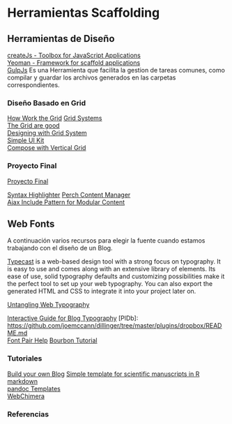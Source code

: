# Herramientas Scaffolding

## Herramientas de Diseño
[createJs - Toolbox for JavaScript Applications](http://www.createjs.com/)  
[Yeoman - Framework for scaffold applications](http://yeoman.io/codelab/write-unit-tests.html#toc)   
[GulpJs] Es una Herramienta que facilita la gestion de tareas comunes, como compilar y guardar los archivos generados en las carpetas correspondientes.  

### Diseño Basado en Grid

[How Work the Grid](https://medium.com/user-experience-design-1/the-anatomy-of-a-grid-c955d5355fae#.dz98ofq9e)
[Grid Systems](http://webdesign.tutsplus.com/articles/all-about-grid-systems--webdesign-14471)  
[The Grid are good](http://de.slideshare.net/huer1278ft/grids-are-good-right)  
[Designing with Grid System](https://www.smashingmagazine.com/2007/04/designing-with-grid-based-approach/)  
[Simple UI Kit](http://www.invisionapp.com/chat?utm_medium=paid_display&utm_source=smashing&utm_campaign=chat-ui-kit)  
[Compose with Vertical Grid](https://24ways.org/2006/compose-to-a-vertical-rhythm)

### Proyecto Final



[Proyecto Final](https://airtable.com/features)  

[Syntax Highlighter](http://prismjs.com/)
[Perch Content Manager](https://grabaperch.com/?utm_source=24w01&utm_medium=banner&utm_campaign=jan11)  
[Ajax Include Pattern for Modular Content](https://www.filamentgroup.com/lab/ajax-includes-modular-content.html)  

## Web Fonts
A continuación varios recursos para elegir la fuente cuando estamos trabajando con el diseño de un Blog.

[Typecast] is a web-based design tool with a strong focus on typography. It is easy to use and comes along with an extensive library of elements. Its ease of use, solid typography defaults and customizing possibilities make it the perfect tool to set up your web typography. You can also export the generated HTML and CSS to integrate it into your project later on.

[Untangling Web Typography](https://24ways.org/2013/untangling-web-typography/)  

[Interactive Guide for Blog Typography](http://www.kaikkonendesign.fi/typography/#section/1)
[PlDb]: https://github.com/joemccann/dillinger/tree/master/plugins/dropbox/README.md  
[Font Pair Help](http://fontpair.co/)
[Bourbon Tutorial](https://www.git-tower.com/learn/bourbon-neat-bitters/advanced/custom-mixins#start) 


### Tutoriales
[Build your own Blog](https://www.git-tower.com/learn/build-your-own-blog/design/blog-typography#start)
[Simple template for scientific manuscripts in R markdown](http://www.r-bloggers.com/simple-template-for-scientific-manuscripts-in-r-markdown/)  
[pandoc Templates](https://github.com/kjhealy/pandoc-templates)  
[WebChimera](https://github.com/RSATom/WebChimera.js/wiki)  


### Referencias

[TypeCast]: http://typecast.com/
[GulpJs]:http://gulpjs.com/